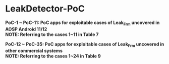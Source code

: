 # LeakDetector-PoC

**PoC-1 ~ PoC-11: PoC apps for exploitable cases of Leak<sub>Frm</sub> uncovered in AOSP Android 11/12**  
**NOTE: Referring to the cases 1~11 in Table 7**  

**PoC-12 ~ PoC-35: PoC apps for exploitable cases of Leak<sub>Frm</sub> uncovered in other commercial systems**  
**NOTE: Referring to the cases 1~24 in Table 9**  
